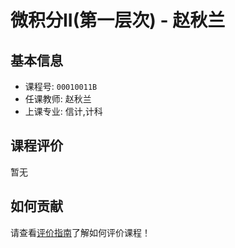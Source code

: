 # 微积分II(第一层次) - 赵秋兰

## 基本信息

- 课程号: `00010011B`
- 任课教师: 赵秋兰
- 上课专业: 信计,计科

## 课程评价

暂无

## 如何贡献

请查看[评价指南](../how-to-comment.md)了解如何评价课程！
